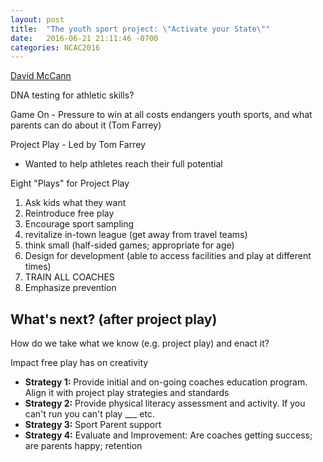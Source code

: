 ```yaml
---
layout: post
title:  "The youth sport project: \"Activate your State\""
date:   2016-06-21 21:11:46 -0700
categories: NCAC2016
---
```


[David McCann](david@youthsportproject.org)

DNA testing for athletic skills?

Game On - Pressure to win at all costs endangers youth sports, and what parents can do about it (Tom Farrey)

Project Play - Led by Tom Farrey

  - Wanted to help athletes reach their full potential

Eight "Plays" for Project Play

1. Ask kids what they want
2. Reintroduce free play
3. Encourage sport sampling
4. revitalize in-town league (get away from travel teams)
5. think small (half-sided games; appropriate for age)
6. Design for development (able to access facilities and play at different times)
7. TRAIN ALL COACHES
8. Emphasize prevention

## What's next? (after project play)

How do we take what we know (e.g. project play) and enact it?

Impact free play has on creativity

- **Strategy 1:** Provide initial and on-going coaches education program. Align it with project play strategies and standards
- **Strategy 2:** Provide physical literacy assessment and activity. If you can't run you can't play ___ etc.
- **Strategy 3:** Sport Parent support
- **Strategy 4:** Evaluate and Improvement: Are coaches getting success; are parents happy; retention
